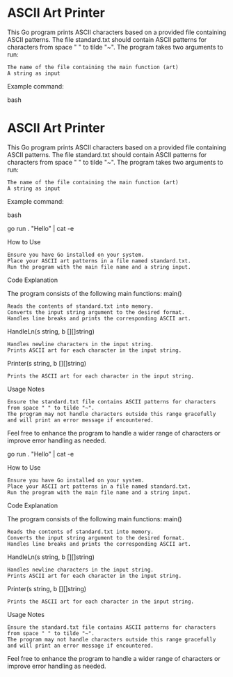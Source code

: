 # ASCII Art Printer

This Go program prints ASCII characters based on a provided file containing ASCII patterns. The file standard.txt should contain ASCII patterns for characters from space " " to tilde "~". The program takes two arguments to run:

    The name of the file containing the main function (art)
    A string as input

Example command:

bash
# ASCII Art Printer

This Go program prints ASCII characters based on a provided file containing ASCII patterns. The file standard.txt should contain ASCII patterns for characters from space " " to tilde "~". The program takes two arguments to run:

    The name of the file containing the main function (art)
    A string as input

Example command:

bash

go run . "Hello" | cat -e

How to Use

    Ensure you have Go installed on your system.
    Place your ASCII art patterns in a file named standard.txt.
    Run the program with the main file name and a string input.

Code Explanation

The program consists of the following main functions:
main()

    Reads the contents of standard.txt into memory.
    Converts the input string argument to the desired format.
    Handles line breaks and prints the corresponding ASCII art.

HandleLn(s string, b [][]string)

    Handles newline characters in the input string.
    Prints ASCII art for each character in the input string.

Printer(s string, b [][]string)

    Prints the ASCII art for each character in the input string.

Usage Notes

    Ensure the standard.txt file contains ASCII patterns for characters from space " " to tilde "~".
    The program may not handle characters outside this range gracefully and will print an error message if encountered.

Feel free to enhance the program to handle a wider range of characters or improve error handling as needed.


go run . "Hello" | cat -e

How to Use

    Ensure you have Go installed on your system.
    Place your ASCII art patterns in a file named standard.txt.
    Run the program with the main file name and a string input.

Code Explanation

The program consists of the following main functions:
main()

    Reads the contents of standard.txt into memory.
    Converts the input string argument to the desired format.
    Handles line breaks and prints the corresponding ASCII art.

HandleLn(s string, b [][]string)

    Handles newline characters in the input string.
    Prints ASCII art for each character in the input string.

Printer(s string, b [][]string)

    Prints the ASCII art for each character in the input string.

Usage Notes

    Ensure the standard.txt file contains ASCII patterns for characters from space " " to tilde "~".
    The program may not handle characters outside this range gracefully and will print an error message if encountered.

Feel free to enhance the program to handle a wider range of characters or improve error handling as needed.

